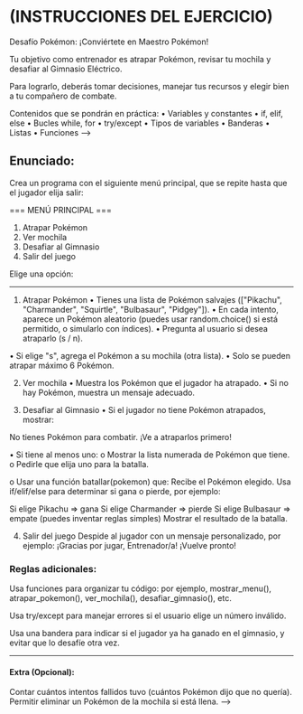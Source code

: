 # (INSTRUCCIONES DEL EJERCICIO)

Desafío Pokémon: ¡Conviértete en Maestro Pokémon!

Tu objetivo como entrenador es atrapar Pokémon, revisar tu mochila y desafiar al Gimnasio Eléctrico. 

Para lograrlo, deberás tomar decisiones, manejar tus recursos y elegir bien a tu compañero de combate.

Contenidos que se pondrán en práctica:
• Variables y constantes
• if, elif, else
• Bucles while, for
• try/except
• Tipos de variables
• Banderas
• Listas
• Funciones -->

## Enunciado:
Crea un programa con el siguiente menú principal, que se repite hasta que el jugador elija salir:

=== MENÚ PRINCIPAL ===
1. Atrapar Pokémon
2. Ver mochila
3. Desafiar al Gimnasio
4. Salir del juego

Elige una opción: 
________________________________________
1. Atrapar Pokémon
•	Tienes una lista de Pokémon salvajes (["Pikachu", "Charmander", "Squirtle", "Bulbasaur", "Pidgey"]).
•	En cada intento, aparece un Pokémon aleatorio (puedes usar random.choice() si está permitido, o simularlo con índices).
•	Pregunta al usuario si desea atraparlo (s / n).


•	Si elige "s", agrega el Pokémon a su mochila (otra lista).
•	Solo se pueden atrapar máximo 6 Pokémon.


2. Ver mochila
•	Muestra los Pokémon que el jugador ha atrapado.
•	Si no hay Pokémon, muestra un mensaje adecuado.




3. Desafiar al Gimnasio
•	Si el jugador no tiene Pokémon atrapados, mostrar:

No tienes Pokémon para combatir. ¡Ve a atraparlos primero!

•	Si tiene al menos uno:
o	Mostrar la lista numerada de Pokémon que tiene.
o	Pedirle que elija uno para la batalla.


o	Usar una función batallar(pokemon) que:
	Recibe el Pokémon elegido.
	Usa if/elif/else para determinar si gana o pierde, por ejemplo:

Si elige Pikachu => gana
Si elige Charmander => pierde
Si elige Bulbasaur => empate
(puedes inventar reglas simples)
Mostrar el resultado de la batalla.




4. Salir del juego
Despide al jugador con un mensaje personalizado, por ejemplo:
¡Gracias por jugar, Entrenador/a! ¡Vuelve pronto!


### Reglas adicionales:
Usa funciones para organizar tu código: por ejemplo, mostrar_menu(), atrapar_pokemon(), ver_mochila(), desafiar_gimnasio(), etc.

Usa try/except para manejar errores si el usuario elige un número inválido.

Usa una bandera para indicar si el jugador ya ha ganado en el gimnasio, y evitar que lo desafíe otra vez.
________________________________________
#### Extra (Opcional):
Contar cuántos intentos fallidos tuvo (cuántos Pokémon dijo que no quería).
Permitir eliminar un Pokémon de la mochila si está llena. -->
